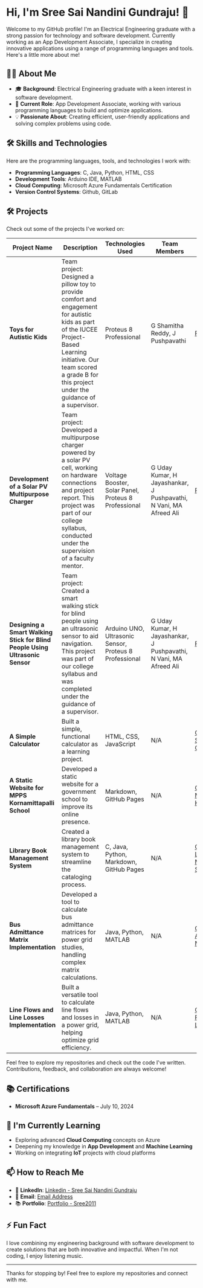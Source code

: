 # Hi, I'm Sree Sai Nandini Gundraju! 👋

Welcome to my GitHub profile! I'm an Electrical Engineering graduate with a strong passion for technology and software development. Currently working as an App Development Associate, I specialize in creating innovative applications using a range of programming languages and tools. Here's a little more about me!

## 👨‍💻 About Me
- 🎓 **Background**: Electrical Engineering graduate with a keen interest in software development.
- 💼 **Current Role**: App Development Associate, working with various programming languages to build and optimize applications.
- 💡 **Passionate About**: Creating efficient, user-friendly applications and solving complex problems using code.

## 🛠️ Skills and Technologies
Here are the programming languages, tools, and technologies I work with:
- **Programming Languages**: C, Java, Python, HTML, CSS
- **Development Tools**: Arduino IDE, MATLAB
- **Cloud Computing**: Microsoft Azure Fundamentals Certification
- **Version Control Systems**: Github, GitLab

## 🛠️ Projects

Check out some of the projects I've worked on:

| **Project Name** | **Description** | **Technologies Used** | **Team Members** | **Link** |
|------------------|-----------------|-----------------------|------------------|----------|
| **Toys for Autistic Kids** | Team project: Designed a pillow toy to provide comfort and engagement for autistic kids as part of the IUCEE Project-Based Learning initiative. Our team scored a grade B for this project under the guidance of a supervisor. | Proteus 8 Professional | G Shamitha Reddy, J Pushpavathi | [Presentation](https://docs.google.com/presentation/d/1S8wO9kZYVjpJ093yIf9HCaSIm35YqRpH/edit?usp=sharing&ouid=100719691743885633732&rtpof=true&sd=true) |
| **Development of a Solar PV Multipurpose Charger** | Team project: Developed a multipurpose charger powered by a solar PV cell, working on hardware connections and project report. This project was part of our college syllabus, conducted under the supervision of a faculty mentor. | Voltage Booster, Solar Panel, Proteus 8 Professional | G Uday Kumar, H Jayashankar, J Pushpavathi, N Vani, MA Afreed Ali | [Report](https://drive.google.com/file/d/1PDeob6k3VOnDo0dQyoafGPzC1hCQknIQ/view?usp=sharing) |
| **Designing a Smart Walking Stick for Blind People Using Ultrasonic Sensor** | Team project: Created a smart walking stick for blind people using an ultrasonic sensor to aid navigation. This project was part of our college syllabus and was completed under the guidance of a supervisor. | Arduino UNO, Ultrasonic Sensor, Proteus 8 Professional | G Uday Kumar, H Jayashankar, J Pushpavathi, N Vani, MA Afreed Ali | [Report](https://drive.google.com/file/d/1x4I_NYl9spLyIM0BQqtgIlD4Gl3TtJzT/view?usp=sharing) |
| **A Simple Calculator** | Built a simple, functional calculator as a learning project. | HTML, CSS, JavaScript | N/A | [GitHub - A Simple Calculator](https://sree2011.github.io/a-simple-calculator/) |
| **A Static Website for MPPS Kornamittapalli School** | Developed a static website for a government school to improve its online presence. | Markdown, GitHub Pages | N/A | [GitHub - MPPS Kornamittapalli](https://sree2011.github.io/mpps-kornamittapalli/) |
| **Library Book Management System** | Created a library book management system to streamline the cataloging process. | C, Java, Python, Markdown, GitHub Pages | N/A | [GitHub - Library Book Management System](https://sree2011.github.io/library-management-system-main-doc/) |
| **Bus Admittance Matrix Implementation** | Developed a tool to calculate bus admittance matrices for power grid studies, handling complex matrix calculations. | Java, Python, MATLAB | N/A | [GitHub - Bus Admittance Matrix](https://sree2011.github.io/bus-admittance-matrix/) |
| **Line Flows and Line Losses Implementation** | Built a versatile tool to calculate line flows and losses in a power grid, helping optimize grid efficiency. | Java, Python, MATLAB | N/A | [GitHub - Line Flows and Line Losses](https://sree2011.github.io/line-flows-and-losses/) |

Feel free to explore my repositories and check out the code I've written. Contributions, feedback, and collaboration are always welcome!

## 📚 Certifications
- **Microsoft Azure Fundamentals** – July 10, 2024

## 🌱 I'm Currently Learning
- Exploring advanced **Cloud Computing** concepts on Azure
- Deepening my knowledge in **App Development** and **Machine Learning**
- Working on integrating **IoT** projects with cloud platforms

## 📫 How to Reach Me
- 💬 **LinkedIn**: [Linkedin - Sree Sai Nandini Gundraju](https://www.linkedin.com/in/g-sree-sai-nandini/)
- 📧 **Email**: [Email Address](mailto:gundrajusreesainandini@gmail.com)
- 📚 **Portfolio**: [Portfolio - Sree2011](https://sree2011.github.io/portfolio-md-Sree2011/)

## ⚡ Fun Fact
I love combining my engineering background with software development to create solutions that are both innovative and impactful. When I'm not coding, I enjoy listening music.

---

Thanks for stopping by! Feel free to explore my repositories and connect with me.
